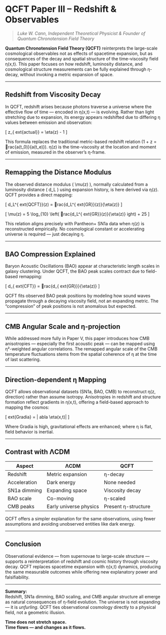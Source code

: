
# QCFT Paper III – Redshift & Observables

> *Luke W. Cann, Independent Theoretical Physicist & Founder of Quantum Chronotension Field Theory*


**Quantum Chronotension Field Theory (QCFT)** reinterprets the large-scale cosmological observables not as effects of spacetime expansion, but as consequences of the decay and spatial structure of the time-viscosity field η(x,t). This paper focuses on how redshift, luminosity distance, and cosmological structure measurements can be fully explained through η-decay, without invoking a metric expansion of space.

---

## **Redshift from Viscosity Decay**

In QCFT, redshift arises because photons traverse a universe where the effective flow of time — encoded in η(x,t) — is evolving. Rather than light stretching due to expansion, its energy appears redshifted due to differing η values between emission and observation:

\[
z_{	ext{actual}} = \eta(z) - 1
\]

This formula replaces the traditional metric-based redshift relation \(1 + z = rac{a(t_0)}{a(t_e)}\). η(z) is the time-viscosity at the location and moment of emission, measured in the observer’s η-frame.

---

## **Remapping the Distance Modulus**

The observed distance modulus \( \mu(z) \), normally calculated from a luminosity distance \( d_L \) using expansion history, is here derived via η(z). QCFT provides a direct mapping:

\[
d_L^{	ext{QCFT}}(z) = rac{d_L^{	ext{GR}}(z)}{\eta(z)}
\]

\[
\mu(z) = 5 \log_{10} \left( rac{d_L^{	ext{GR}}(z)}{\eta(z)} ight) + 25
\]

This relation aligns precisely with Pantheon+ SN1a data when η(z) is reconstructed empirically. No cosmological constant or accelerating universe is required — just decaying η.

---

## **BAO Compression Explained**

Baryon Acoustic Oscillations (BAO) appear at characteristic length scales in galaxy clustering. Under QCFT, the BAO peak scales contract due to field-based remapping:

\[
d_{	ext{CFT}} = rac{d_{	ext{GR}}}{\eta(z)}
\]

QCFT fits observed BAO peak positions by modeling how sound waves propagate through a decaying viscosity field, not an expanding metric. The “compression” of peak positions is not anomalous but expected.

---

## **CMB Angular Scale and η-projection**

While addressed more fully in Paper V, this paper introduces how CMB anisotropies — especially the first acoustic peak — can be mapped using η²-weighted angular correlations. The remapped angular scale of the CMB temperature fluctuations stems from the spatial coherence of η at the time of last scattering.

---

## **Direction-dependent η Mapping**

QCFT allows observational datasets (SN1a, BAO, CMB) to reconstruct η(z, direction) rather than assume isotropy. Anisotropies in redshift and structure formation reflect gradients in η(x,t), offering a field-based approach to mapping the cosmos:

\[
	ext{Gradia} = |
abla \eta(x,t)|
\]

Where Gradia is high, gravitational effects are enhanced; where η is flat, field behavior is inertial.

---

## **Contrast with ΛCDM**

| Aspect | ΛCDM | QCFT |
|--------|------|------|
| Redshift | Metric expansion | η-decay |
| Acceleration | Dark energy | None needed |
| SN1a dimming | Expanding space | Viscosity decay |
| BAO scale | Co-moving | η-scaled |
| CMB peaks | Early universe physics | Present η-structure |

QCFT offers a simpler explanation for the same observations, using fewer assumptions and avoiding unobserved entities like dark energy.

---

## **Conclusion**

Observational evidence — from supernovae to large-scale structure — supports a reinterpretation of redshift and cosmic history through viscosity decay. QCFT replaces spacetime expansion with η(x,t) dynamics, producing the same measurable outcomes while offering new explanatory power and falsifiability.

---

**Summary:**  
Redshift, SN1a dimming, BAO scaling, and CMB angular structure all emerge as natural consequences of η-field evolution. The universe is not expanding — it is *unfurling*. QCFT ties observational cosmology directly to a physical field, not a geometric illusion.

**Time does not stretch space.  
Time flows — and changes as it flows.**
